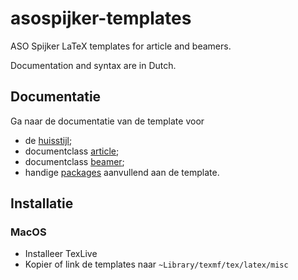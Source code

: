 # asospijker-templates

ASO Spijker LaTeX templates for article and beamers.

Documentation and syntax are in Dutch.


## Documentatie

Ga naar de documentatie van de template voor

* de [huisstijl](docs/algemeen.md);
* documentclass [article](docs/article.md);
* documentclass [beamer](docs/beamer.md);
* handige [packages](docs/packages.md) aanvullend aan de template.


## Installatie

### MacOS

* Installeer TexLive
* Kopier of link de templates naar `~Library/texmf/tex/latex/misc`
